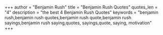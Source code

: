 +++
author = "Benjamin Rush"
title = "Benjamin Rush Quotes"
quotes_len = "4"
description = "the best 4 Benjamin Rush Quotes"
keywords = "benjamin rush,benjamin rush quotes,benjamin rush quote,benjamin rush sayings,benjamin rush saying,quotes, sayings,quote, saying, motivation"
+++
